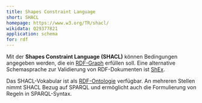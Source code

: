 ```yaml
---
title: Shapes Constraint Language 
short: SHACL
homepage: https://www.w3.org/TR/shacl/
wikidata: Q29377821 
application: schema
for: rdf
---
```


Mit der **Shapes Constraint Language (SHACL)** können Bedingungen angegeben
werden, die ein [RDF-Graph](../rdf) erfüllen soll. Eine alternative
Schemasprache zur Validierung von RDF-Dokumenten ist [ShEx](shex).

Das SHACL-Vokabular ist als [RDF-Ontologie](../rdf/voc/sh) verfügbar. An
mehreren Stellen nimmt SHACL Bezug auf SPARQL und ermöglicht auch die
Formulierung von Regeln in SPARQL-Syntax.
